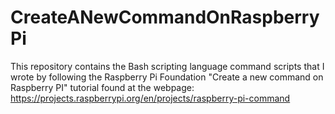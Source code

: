 # CreateANewCommandOnRaspberryPi
This repository contains the Bash scripting language command scripts that I wrote by following the Raspberry Pi Foundation "Create a new command on Raspberry PI" tutorial found at the webpage: https://projects.raspberrypi.org/en/projects/raspberry-pi-command
